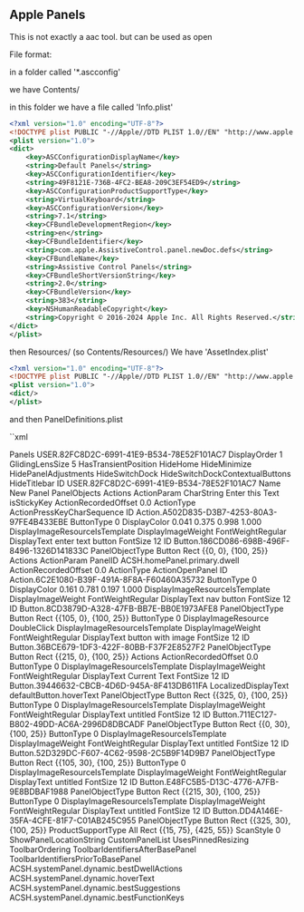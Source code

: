 ## Apple Panels 

This is not exactly a aac tool. but  can be used as open

File format:

in a folder called '*.ascconfig'

we have Contents/

in this folder we have a file called 'Info.plist'

```xml
<?xml version="1.0" encoding="UTF-8"?>
<!DOCTYPE plist PUBLIC "-//Apple//DTD PLIST 1.0//EN" "http://www.apple.com/DTDs/PropertyList-1.0.dtd">
<plist version="1.0">
<dict>
	<key>ASCConfigurationDisplayName</key>
	<string>Default Panels</string>
	<key>ASCConfigurationIdentifier</key>
	<string>49F8121E-736B-4FC2-BEA8-209C3EF54ED9</string>
	<key>ASCConfigurationProductSupportType</key>
	<string>VirtualKeyboard</string>
	<key>ASCConfigurationVersion</key>
	<string>7.1</string>
	<key>CFBundleDevelopmentRegion</key>
	<string>en</string>
	<key>CFBundleIdentifier</key>
	<string>com.apple.AssistiveControl.panel.newDoc.defs</string>
	<key>CFBundleName</key>
	<string>Assistive Control Panels</string>
	<key>CFBundleShortVersionString</key>
	<string>2.0</string>
	<key>CFBundleVersion</key>
	<string>383</string>
	<key>NSHumanReadableCopyright</key>
	<string>Copyright © 2016-2024 Apple Inc. All Rights Reserved.</string>
</dict>
</plist>
```

then Resources/ (so Contents/Resources/)
We have 'AssetIndex.plist' 

```xml
<?xml version="1.0" encoding="UTF-8"?>
<!DOCTYPE plist PUBLIC "-//Apple//DTD PLIST 1.0//EN" "http://www.apple.com/DTDs/PropertyList-1.0.dtd">
<plist version="1.0">
<dict/>
</plist>
```
 
 and then PanelDefinitions.plist 

 ``xml
<?xml version="1.0" encoding="UTF-8"?>
<!DOCTYPE plist PUBLIC "-//Apple//DTD PLIST 1.0//EN" "http://www.apple.com/DTDs/PropertyList-1.0.dtd">
<plist version="1.0">
<dict>
	<key>Panels</key>
	<dict>
		<key>USER.82FC8D2C-6991-41E9-B534-78E52F101AC7</key>
		<dict>
			<key>DisplayOrder</key>
			<integer>1</integer>
			<key>GlidingLensSize</key>
			<integer>5</integer>
			<key>HasTransientPosition</key>
			<false/>
			<key>HideHome</key>
			<false/>
			<key>HideMinimize</key>
			<false/>
			<key>HidePanelAdjustments</key>
			<false/>
			<key>HideSwitchDock</key>
			<false/>
			<key>HideSwitchDockContextualButtons</key>
			<false/>
			<key>HideTitlebar</key>
			<false/>
			<key>ID</key>
			<string>USER.82FC8D2C-6991-41E9-B534-78E52F101AC7</string>
			<key>Name</key>
			<string>New Panel</string>
			<key>PanelObjects</key>
			<array>
				<dict>
					<key>Actions</key>
					<array>
						<dict>
							<key>ActionParam</key>
							<dict>
								<key>CharString</key>
								<string>Enter this Text</string>
								<key>isStickyKey</key>
								<false/>
							</dict>
							<key>ActionRecordedOffset</key>
							<real>0.0</real>
							<key>ActionType</key>
							<string>ActionPressKeyCharSequence</string>
							<key>ID</key>
							<string>Action.A502D835-D3B7-4253-80A3-97FE4B433EBE</string>
						</dict>
					</array>
					<key>ButtonType</key>
					<integer>0</integer>
					<key>DisplayColor</key>
					<string>0.041 0.375 0.998 1.000</string>
					<key>DisplayImageResourceIsTemplate</key>
					<false/>
					<key>DisplayImageWeight</key>
					<string>FontWeightRegular</string>
					<key>DisplayText</key>
					<string>enter text button</string>
					<key>FontSize</key>
					<real>12</real>
					<key>ID</key>
					<string>Button.186CD086-698B-496F-8496-1326D141833C</string>
					<key>PanelObjectType</key>
					<string>Button</string>
					<key>Rect</key>
					<string>{{0, 0}, {100, 25}}</string>
				</dict>
				<dict>
					<key>Actions</key>
					<array>
						<dict>
							<key>ActionParam</key>
							<dict>
								<key>PanelID</key>
								<string>ACSH.homePanel.primary.dwell</string>
							</dict>
							<key>ActionRecordedOffset</key>
							<real>0.0</real>
							<key>ActionType</key>
							<string>ActionOpenPanel</string>
							<key>ID</key>
							<string>Action.6C2E1080-B39F-491A-8F8A-F60460A35732</string>
						</dict>
					</array>
					<key>ButtonType</key>
					<integer>0</integer>
					<key>DisplayColor</key>
					<string>0.161 0.781 0.197 1.000</string>
					<key>DisplayImageResourceIsTemplate</key>
					<false/>
					<key>DisplayImageWeight</key>
					<string>FontWeightRegular</string>
					<key>DisplayText</key>
					<string>nav button</string>
					<key>FontSize</key>
					<real>12</real>
					<key>ID</key>
					<string>Button.8CD3879D-A328-47FB-BB7E-BB0E1973AFE8</string>
					<key>PanelObjectType</key>
					<string>Button</string>
					<key>Rect</key>
					<string>{{105, 0}, {100, 25}}</string>
				</dict>
				<dict>
					<key>ButtonType</key>
					<integer>0</integer>
					<key>DisplayImageResource</key>
					<string>DoubleClick</string>
					<key>DisplayImageResourceIsTemplate</key>
					<false/>
					<key>DisplayImageWeight</key>
					<string>FontWeightRegular</string>
					<key>DisplayText</key>
					<string>button with image</string>
					<key>FontSize</key>
					<real>12</real>
					<key>ID</key>
					<string>Button.36BCE679-1DF3-422F-80BB-F37F2E8527F2</string>
					<key>PanelObjectType</key>
					<string>Button</string>
					<key>Rect</key>
					<string>{{215, 0}, {100, 25}}</string>
				</dict>
				<dict>
					<key>Actions</key>
					<array>
						<dict>
							<key>ActionRecordedOffset</key>
							<real>0.0</real>
						</dict>
					</array>
					<key>ButtonType</key>
					<integer>0</integer>
					<key>DisplayImageResourceIsTemplate</key>
					<false/>
					<key>DisplayImageWeight</key>
					<string>FontWeightRegular</string>
					<key>DisplayText</key>
					<string>Current Text</string>
					<key>FontSize</key>
					<real>12</real>
					<key>ID</key>
					<string>Button.39446632-CBCB-4D6D-945A-8F413DB611FA</string>
					<key>LocalizedDisplayText</key>
					<string>defaultButton.hoverText</string>
					<key>PanelObjectType</key>
					<string>Button</string>
					<key>Rect</key>
					<string>{{325, 0}, {100, 25}}</string>
				</dict>
				<dict>
					<key>ButtonType</key>
					<integer>0</integer>
					<key>DisplayImageResourceIsTemplate</key>
					<false/>
					<key>DisplayImageWeight</key>
					<string>FontWeightRegular</string>
					<key>DisplayText</key>
					<string>untitled</string>
					<key>FontSize</key>
					<real>12</real>
					<key>ID</key>
					<string>Button.711EC127-B802-49DD-AC6A-2996D8DBCADF</string>
					<key>PanelObjectType</key>
					<string>Button</string>
					<key>Rect</key>
					<string>{{0, 30}, {100, 25}}</string>
				</dict>
				<dict>
					<key>ButtonType</key>
					<integer>0</integer>
					<key>DisplayImageResourceIsTemplate</key>
					<false/>
					<key>DisplayImageWeight</key>
					<string>FontWeightRegular</string>
					<key>DisplayText</key>
					<string>untitled</string>
					<key>FontSize</key>
					<real>12</real>
					<key>ID</key>
					<string>Button.52D329DC-F607-4C62-9598-2C5B9F14D9B7</string>
					<key>PanelObjectType</key>
					<string>Button</string>
					<key>Rect</key>
					<string>{{105, 30}, {100, 25}}</string>
				</dict>
				<dict>
					<key>ButtonType</key>
					<integer>0</integer>
					<key>DisplayImageResourceIsTemplate</key>
					<false/>
					<key>DisplayImageWeight</key>
					<string>FontWeightRegular</string>
					<key>DisplayText</key>
					<string>untitled</string>
					<key>FontSize</key>
					<real>12</real>
					<key>ID</key>
					<string>Button.E48FC5B5-D13C-4776-A7FB-9E8BDBAF1988</string>
					<key>PanelObjectType</key>
					<string>Button</string>
					<key>Rect</key>
					<string>{{215, 30}, {100, 25}}</string>
				</dict>
				<dict>
					<key>ButtonType</key>
					<integer>0</integer>
					<key>DisplayImageResourceIsTemplate</key>
					<false/>
					<key>DisplayImageWeight</key>
					<string>FontWeightRegular</string>
					<key>DisplayText</key>
					<string>untitled</string>
					<key>FontSize</key>
					<real>12</real>
					<key>ID</key>
					<string>Button.DD4A146E-35FA-4CFE-81F7-C01AB245C955</string>
					<key>PanelObjectType</key>
					<string>Button</string>
					<key>Rect</key>
					<string>{{325, 30}, {100, 25}}</string>
				</dict>
			</array>
			<key>ProductSupportType</key>
			<string>All</string>
			<key>Rect</key>
			<string>{{15, 75}, {425, 55}}</string>
			<key>ScanStyle</key>
			<integer>0</integer>
			<key>ShowPanelLocationString</key>
			<string>CustomPanelList</string>
			<key>UsesPinnedResizing</key>
			<false/>
		</dict>
	</dict>
	<key>ToolbarOrdering</key>
	<dict>
		<key>ToolbarIdentifiersAfterBasePanel</key>
		<array/>
		<key>ToolbarIdentifiersPriorToBasePanel</key>
		<array>
			<string>ACSH.systemPanel.dynamic.bestDwellActions</string>
			<string>ACSH.systemPanel.dynamic.hoverText</string>
			<string>ACSH.systemPanel.dynamic.bestSuggestions</string>
			<string>ACSH.systemPanel.dynamic.bestFunctionKeys</string>
		</array>
	</dict>
</dict>
</plist>

```